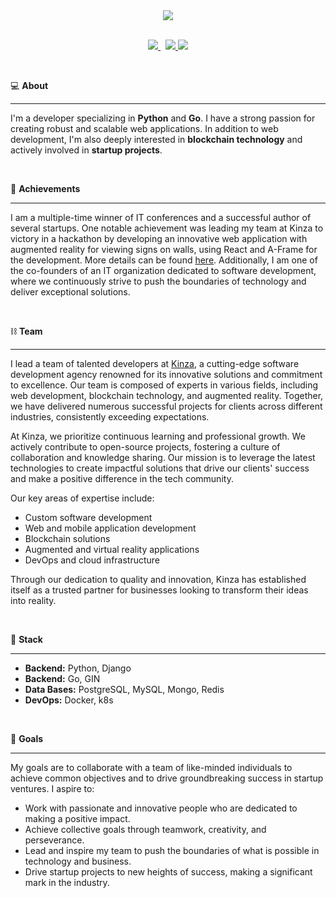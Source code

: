 <div align="center"><picture>
    <source media="(prefers-color-scheme: dark)" srcset="https://readme-typing-svg.demolab.com?font=Inter&weight=600&size=38&duration=3500&pause=1500&color=657EF7FF&center=true&vCenter=true&random=false&width=800&height=60&lines=Hi+there!+I'm+Mike%F0%9F%98%88" />
    <img src="https://readme-typing-svg.demolab.com?font=Inter&weight=600&size=38&duration=3500&pause=1500&color=657EF7FF&center=true&vCenter=true&random=false&width=800&height=60&lines=Hi+there!+I'm+Mike%F0%9F%98%88" />
  </picture>
</div>

<br>

<p align="center"> 
  <a href="https://t.me/mikekarpuxin" target="_blank">
    <img src="https://img.shields.io/badge/telegram-%230077B5.svg?&style=for-the-badge&logo=telegram&logoColor=white" />
  </a>&nbsp;
  <a href="https://vk.com/mikhailkarpukhin" target="_blank">
    <img src="https://img.shields.io/badge/vk-%230077B5.svg?&style=for-the-badge&logo=vk&logoColor=white" />
  </a>
  <a href="https://kinza-agency.ru/" target="_blank">
    <img src="https://img.shields.io/website-up-down-green-red/http/monip.org.svg" />
  </a>
</p>

<br>



💻 <b>About</b>
<hr>
<p align="left">
I'm a developer specializing in <b>Python</b> and <b>Go</b>. I have a strong passion for creating robust and scalable web applications. In addition to web development, I'm also deeply interested in <b>blockchain technology</b> and actively involved in <b>startup projects</b>.
</p>

<br>

🚀 <b>Achievements</b>
<hr>
<p align="left">
I am a multiple-time winner of IT conferences and a successful author of several startups. One notable achievement was leading my team at Kinza to victory in a hackathon by developing an innovative web application with augmented reality for viewing signs on walls, using React and A-Frame for the development. More details can be found <a href="https://kinza-agency.ru/news/kinza-победила-в-it-конкурсе/">here</a>. Additionally, I am one of the co-founders of an IT organization dedicated to software development, where we continuously strive to push the boundaries of technology and deliver exceptional solutions.
</p>

<br>

⛓️ <b>Team</b>
<hr>
<p align="left">
I lead a team of talented developers at <a href="https://kinza-agency.ru">Kinza</a>, a cutting-edge software development agency renowned for its innovative solutions and commitment to excellence. Our team is composed of experts in various fields, including web development, blockchain technology, and augmented reality. Together, we have delivered numerous successful projects for clients across different industries, consistently exceeding expectations.

At Kinza, we prioritize continuous learning and professional growth. We actively contribute to open-source projects, fostering a culture of collaboration and knowledge sharing. Our mission is to leverage the latest technologies to create impactful solutions that drive our clients' success and make a positive difference in the tech community.

Our key areas of expertise include:
<ul>
  <li>Custom software development</li>
  <li>Web and mobile application development</li>
  <li>Blockchain solutions</li>
  <li>Augmented and virtual reality applications</li>
  <li>DevOps and cloud infrastructure</li>
</ul>

Through our dedication to quality and innovation, Kinza has established itself as a trusted partner for businesses looking to transform their ideas into reality.
</p>

<br>

🔧 <b>Stack</b>
<hr>
<p align="left">
<ul>
  <li><b>Backend:</b> Python, Django</li>
  <li><b>Backend:</b> Go, GIN</li>
  <li><b>Data Bases:</b> PostgreSQL, MySQL, Mongo, Redis</li>
  <li><b>DevOps:</b> Docker, k8s</li>
</ul>
</p>

<br>

🎯 <b>Goals</b>
<hr>
<p align="left">
My goals are to collaborate with a team of like-minded individuals to achieve common objectives and to drive groundbreaking success in startup ventures. I aspire to:
<ul>
  <li>Work with passionate and innovative people who are dedicated to making a positive impact.</li>
  <li>Achieve collective goals through teamwork, creativity, and perseverance.</li>
  <li>Lead and inspire my team to push the boundaries of what is possible in technology and business.</li>
  <li>Drive startup projects to new heights of success, making a significant mark in the industry.</li>
</ul>
</p>